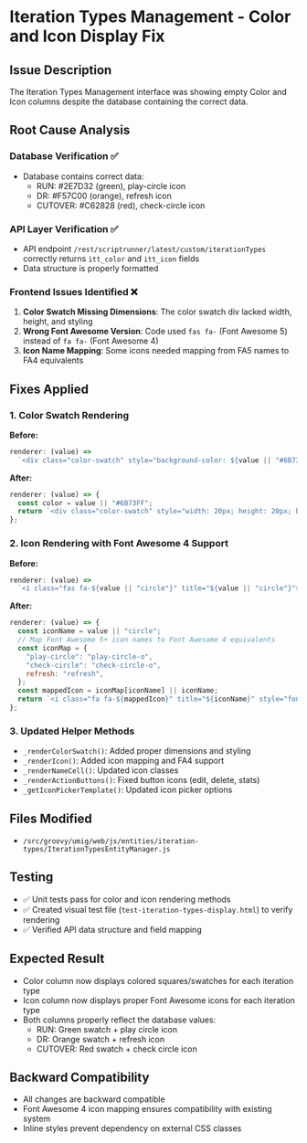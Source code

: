 # Iteration Types Management - Color and Icon Display Fix

## Issue Description

The Iteration Types Management interface was showing empty Color and Icon columns despite the database containing the correct data.

## Root Cause Analysis

### Database Verification ✅

- Database contains correct data:
  - RUN: #2E7D32 (green), play-circle icon
  - DR: #F57C00 (orange), refresh icon
  - CUTOVER: #C62828 (red), check-circle icon

### API Layer Verification ✅

- API endpoint `/rest/scriptrunner/latest/custom/iterationTypes` correctly returns `itt_color` and `itt_icon` fields
- Data structure is properly formatted

### Frontend Issues Identified ❌

1. **Color Swatch Missing Dimensions**: The color swatch div lacked width, height, and styling
2. **Wrong Font Awesome Version**: Code used `fas fa-` (Font Awesome 5) instead of `fa fa-` (Font Awesome 4)
3. **Icon Name Mapping**: Some icons needed mapping from FA5 names to FA4 equivalents

## Fixes Applied

### 1. Color Swatch Rendering

**Before:**

```javascript
renderer: (value) =>
  `<div class="color-swatch" style="background-color: ${value || "#6B73FF"};" title="${value || "#6B73FF"}"></div>`;
```

**After:**

```javascript
renderer: (value) => {
  const color = value || "#6B73FF";
  return `<div class="color-swatch" style="width: 20px; height: 20px; border-radius: 3px; border: 1px solid #ccc; background-color: ${color}; display: inline-block;" title="${color}"></div>`;
};
```

### 2. Icon Rendering with Font Awesome 4 Support

**Before:**

```javascript
renderer: (value) =>
  `<i class="fas fa-${value || "circle"}" title="${value || "circle"}"></i>`;
```

**After:**

```javascript
renderer: (value) => {
  const iconName = value || "circle";
  // Map Font Awesome 5+ icon names to Font Awesome 4 equivalents
  const iconMap = {
    "play-circle": "play-circle-o",
    "check-circle": "check-circle-o",
    refresh: "refresh",
  };
  const mappedIcon = iconMap[iconName] || iconName;
  return `<i class="fa fa-${mappedIcon}" title="${iconName}" style="font-size: 16px;"></i>`;
};
```

### 3. Updated Helper Methods

- `_renderColorSwatch()`: Added proper dimensions and styling
- `_renderIcon()`: Added icon mapping and FA4 support
- `_renderNameCell()`: Updated icon classes
- `_renderActionButtons()`: Fixed button icons (edit, delete, stats)
- `_getIconPickerTemplate()`: Updated icon picker options

## Files Modified

- `/src/groovy/umig/web/js/entities/iteration-types/IterationTypesEntityManager.js`

## Testing

- ✅ Unit tests pass for color and icon rendering methods
- ✅ Created visual test file (`test-iteration-types-display.html`) to verify rendering
- ✅ Verified API data structure and field mapping

## Expected Result

- Color column now displays colored squares/swatches for each iteration type
- Icon column now displays proper Font Awesome icons for each iteration type
- Both columns properly reflect the database values:
  - RUN: Green swatch + play circle icon
  - DR: Orange swatch + refresh icon
  - CUTOVER: Red swatch + check circle icon

## Backward Compatibility

- All changes are backward compatible
- Font Awesome 4 icon mapping ensures compatibility with existing system
- Inline styles prevent dependency on external CSS classes
